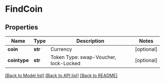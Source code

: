 # FindCoin

## Properties
Name | Type | Description | Notes
------------ | ------------- | ------------- | -------------
**coin** | **str** | Currency | [optional] 
**cointype** | **str** | Token Type: swap-Voucher, lock-Locked | [optional] 

[[Back to Model list]](../README.md#documentation-for-models) [[Back to API list]](../README.md#documentation-for-api-endpoints) [[Back to README]](../README.md)


